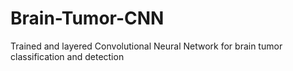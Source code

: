 # Brain-Tumor-CNN
Trained and layered Convolutional Neural Network for brain tumor classification and detection
